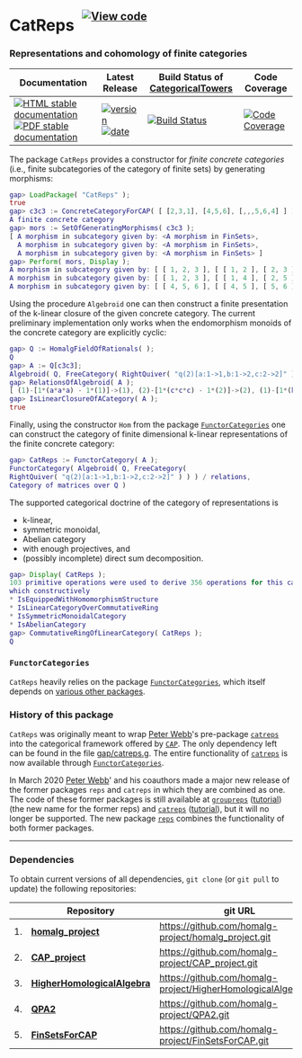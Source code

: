 <!-- BEGIN HEADER -->
# CatReps&ensp;<sup><sup>[![View code][code-img]][code-url]</sup></sup>

### Representations and cohomology of finite categories

| Documentation | Latest Release | Build Status of [CategoricalTowers](/../../) | Code Coverage |
| ------------- | -------------- | ------------ | ------------- |
| [![HTML stable documentation][html-img]][html-url] [![PDF stable documentation][pdf-img]][pdf-url] | [![version][version-img]][version-url] [![date][date-img]][date-url] | [![Build Status][tests-img]][tests-url] | [![Code Coverage][codecov-img]][codecov-url] |

<!-- END HEADER -->

The package `CatReps` provides a constructor for *finite concrete categories* (i.e., finite subcategories of the category of finite sets) by generating morphisms:

```gap
gap> LoadPackage( "CatReps" );
true
gap> c3c3 := ConcreteCategoryForCAP( [ [2,3,1], [4,5,6], [,,,5,6,4] ] );
A finite concrete category
gap> mors := SetOfGeneratingMorphisms( c3c3 );
[ A morphism in subcategory given by: <A morphism in FinSets>,
  A morphism in subcategory given by: <A morphism in FinSets>,
  A morphism in subcategory given by: <A morphism in FinSets> ]
gap> Perform( mors, Display );
A morphism in subcategory given by: [ [ 1, 2, 3 ], [ [ 1, 2 ], [ 2, 3 ], [ 3, 1 ] ], [ 1, 2, 3 ] ]
A morphism in subcategory given by: [ [ 1, 2, 3 ], [ [ 1, 4 ], [ 2, 5 ], [ 3, 6 ] ], [ 4, 5, 6 ] ]
A morphism in subcategory given by: [ [ 4, 5, 6 ], [ [ 4, 5 ], [ 5, 6 ], [ 6, 4 ] ], [ 4, 5, 6 ] ]
```

Using the procedure `Algebroid` one can then construct a finite presentation of the k-linear closure of the given concrete category. The current preliminary implementation only works when the endomorphism monoids of the concrete category are explicitly cyclic:

```gap
gap> Q := HomalgFieldOfRationals( );
Q
gap> A := Q[c3c3];
Algebroid( Q, FreeCategory( RightQuiver( "q(2)[a:1->1,b:1->2,c:2->2]" ) ) ) / relations
gap> RelationsOfAlgebroid( A );
[ (1)-[1*(a*a*a) - 1*(1)]->(1), (2)-[1*(c*c*c) - 1*(2)]->(2), (1)-[1*(b*c) - 1*(a*b)]->(2) ]
gap> IsLinearClosureOfACategory( A );
true
```

Finally, using the constructor `Hom` from the package [`FunctorCategories`](https://github.com/homalg-project/FunctorCategories) one can construct the category of finite dimensional k-linear representations of the finite concrete category:

```gap
gap> CatReps := FunctorCategory( A );
FunctorCategory( Algebroid( Q, FreeCategory(
RightQuiver( "q(2)[a:1->1,b:1->2,c:2->2]" ) ) ) / relations,
Category of matrices over Q )
```

The supported categorical doctrine of the category of representations is

* k-linear,
* symmetric monoidal,
* Abelian category
* with enough projectives, and
* (possibly incomplete) direct sum decomposition.

```gap
gap> Display( CatReps );
103 primitive operations were used to derive 356 operations for this category
which constructively
* IsEquippedWithHomomorphismStructure
* IsLinearCategoryOverCommutativeRing
* IsSymmetricMonoidalCategory
* IsAbelianCategory
gap> CommutativeRingOfLinearCategory( CatReps );
Q
```

### `FunctorCategories`

`CatReps` heavily relies on the package [`FunctorCategories`](https://github.com/homalg-project/FunctorCategories), which itself depends on [various other packages](https://github.com/homalg-project/CatReps/blob/master/.github/workflows/Tests.yml#L25).

### History of this package

`CatReps` was originally meant to wrap [Peter Webb](https://www-users.math.umn.edu/~webb/)'s pre-package [`catreps`](https://www-users.math.umn.edu/~webb/GAPfiles/catreps) into the categorical framework offered by [`CAP`](https://homalg-project.github.io/docs/CAP_project/). The only dependency left can be found in the file [gap/catreps.g](https://codecov.io/gh/homalg-project/CatReps/src/master/gap/catreps.g). The entire functionality of [`catreps`](https://www-users.math.umn.edu/~webb/GAPfiles/catreps) is now available through [`FunctorCategories`](https://homalg-project.github.io/pkg/FunctorCategories).

In March 2020 [Peter Webb](https://www-users.math.umn.edu/~webb/)' and his coauthors made a major new release of the former packages `reps` and `catreps` in which they are combined as one. The code of these former packages is still available at [`groupreps`](https://www-users.math.umn.edu/~webb/GAPfiles/groupreps) ([tutorial](https://www-users.math.umn.edu/~webb/GAPfiles/grouprepstutorial.html)) (the new name for the former reps) and [`catreps`](https://www-users.math.umn.edu/~webb/GAPfiles/catreps) ([tutorial](https://www-users.math.umn.edu/~webb/GAPfiles/catrepstutorial.html)), but it will no longer be supported. The new package [`reps`](https://www-users.math.umn.edu/~webb/GAPfiles/reps) combines the functionality of both former packages.

<!-- BEGIN FOOTER -->
---

### Dependencies

To obtain current versions of all dependencies, `git clone` (or `git pull` to update) the following repositories:

|    | Repository | git URL |
|--- | ---------- | ------- |
| 1. | [**homalg_project**](https://github.com/homalg-project/homalg_project#readme) | https://github.com/homalg-project/homalg_project.git |
| 2. | [**CAP_project**](https://github.com/homalg-project/CAP_project#readme) | https://github.com/homalg-project/CAP_project.git |
| 3. | [**HigherHomologicalAlgebra**](https://github.com/homalg-project/HigherHomologicalAlgebra#readme) | https://github.com/homalg-project/HigherHomologicalAlgebra.git |
| 4. | [**QPA2**](https://github.com/homalg-project/QPA2#readme) | https://github.com/homalg-project/QPA2.git |
| 5. | [**FinSetsForCAP**](https://github.com/homalg-project/FinSetsForCAP#readme) | https://github.com/homalg-project/FinSetsForCAP.git |

[html-img]: https://img.shields.io/badge/🔗%20HTML-stable-blue.svg
[html-url]: https://homalg-project.github.io/CategoricalTowers/CatReps/doc/chap0_mj.html

[pdf-img]: https://img.shields.io/badge/🔗%20PDF-stable-blue.svg
[pdf-url]: https://homalg-project.github.io/CategoricalTowers/CatReps/download_pdf.html

[version-img]: https://img.shields.io/endpoint?url=https://homalg-project.github.io/CategoricalTowers/CatReps/badge_version.json&label=🔗%20version&color=yellow
[version-url]: https://homalg-project.github.io/CategoricalTowers/CatReps/view_release.html

[date-img]: https://img.shields.io/endpoint?url=https://homalg-project.github.io/CategoricalTowers/CatReps/badge_date.json&label=🔗%20released%20on&color=yellow
[date-url]: https://homalg-project.github.io/CategoricalTowers/CatReps/view_release.html

[tests-img]: https://github.com/homalg-project/CategoricalTowers/actions/workflows/Tests.yml/badge.svg?branch=master
[tests-url]: https://github.com/homalg-project/CategoricalTowers/actions/workflows/Tests.yml?query=branch%3Amaster

[codecov-img]: https://codecov.io/gh/homalg-project/CategoricalTowers/branch/master/graph/badge.svg?flag=CatReps
[codecov-url]: https://app.codecov.io/gh/homalg-project/CategoricalTowers/tree/master/CatReps

[code-img]: https://img.shields.io/badge/-View%20code-blue?logo=github
[code-url]: https://github.com/homalg-project/CategoricalTowers/tree/master/CatReps#top
<!-- END FOOTER -->

